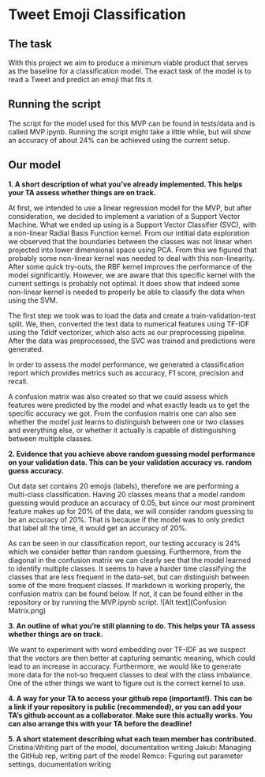# Tweet Emoji Classification 

## The task
With this project we aim to produce a minimum viable product that serves as the baseline 
for a classification model. The exact task of the model is to read a Tweet and predict an emoji that fits it.
## Running the script

The script for the model used for this MVP can be found in tests/data and is called MVP.ipynb. Running the script might
take a little while, but will show an accuracy of about 24% can be achieved using the current setup.

## Our model

**1. A short description of what you’ve already implemented. This helps your TA assess
whether things are on track.**

At first, we intended to use a linear regression model for the MVP, but after consideration, we decided to 
implement a variation of a Support Vector Machine. What we ended up using is a Support Vector Classifier (SVC),
with a non-linear Radial Basis Function kernel. From our intitial data exploration we observed that the boundaries between the 
classes was not linear when projected into lower dimensional space using PCA. From this we figured that probably some non-linear
kernel was needed to deal with this non-linearity. After some quick try-outs, the RBF kernel improves the performance of the model
significantly. However, we are aware that this specific kernel with the current settings is probably not optimal. It does show
that indeed some non-linear kernel is needed to properly be able to classify the data when using the SVM.

The first step we took was to load the data and create a train-validation-test split.
We, then, converted the text data to numerical features using TF-IDF using the TdIdf vectorizer, which also acts as our preprocessing pipeline.
After the data was preprocessed, the SVC was trained and predictions were generated.

In order to assess the model performance, we generated a classification report which provides metrics such as accuracy, F1 score, precision and recall.

A confusion matrix was also created so that we could assess which features were predicted by the model and what exactly leads us to get the specific accuracy we got. 
From the confusion matrix one can also see whether the model just learns to distinguish between one  or two classes and everything else, or whether it actually
is capable of distinguishing between multiple classes.

**2. Evidence that you achieve above random guessing model performance on your
validation data. This can be your validation accuracy vs. random guess accuracy.**

Out data set contains 20 emojis (labels), therefore we are performing a multi-class classification.
Having 20 classes means that a model random guessing would produce an accuracy of 0.05, but since our 
most prominent feature makes up for 20% of the data, we will consider random guessing to be an accuracy of 20%.
That is because if the model was to only predict that label all the time, it would get an accuracy of 20%. 

As can be seen in our classification report, our testing accuracy is 24% which we consider better than random guessing.
Furthermore, from the diagonal in the confusion matrix we can clearly see that the model learned to identify multiple classes.
It seems to have a harder time classifying the classes that are less frequent in the data-set, but can distinguish between
some of the more frequent classes. If markdown is working properly, the confusion matrix can be found below. If not, it can be found 
either in the repository or by running the MVP.ipynb script.
![Alt text](Confusion Matrix.png)

**3. An outline of what you’re still planning to do. This helps your TA assess whether things
are on track.**

We want to experiment with word embedding over TF-IDF as we suspect that the vectors are then better at capturing semantic meaning, 
which could lead to an increase in accuracy.
Furthermore, we would like to generate more data for the not-so frequent classes to deal with the class imbalance.
One of the other things we want to figure out is the correct kernel to use.

**4. A way for your TA to access your github repo (important!). This can be a link if your
repository is public (recommended), or you can add your TA’s github account as a
collaborator. Make sure this actually works. You can also arrange this with your TA
before the deadline!**

**5. A short statement describing what each team member has contributed.**
Cristina:Writing part of the model, documentation writing
Jakub: Managing the GitHub rep, writing part of the model
Remco: Figuring out parameter settings, documentation writing
